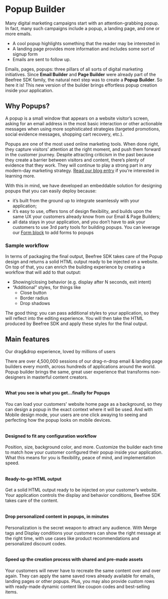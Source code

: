 # Popup Builder

Many digital marketing campaigns start with an attention-grabbing popup. In fact, many such campaigns include a popup, a landing page, and one or more emails.

* A cool popup highlights something that the reader may be interested in
* A landing page provides more information and includes some sort of signup form
* Emails are sent to follow up.

Emails, pages, popups: three pillars of all sorts of digital marketing initiatives. Since **Email Builder** and **Page Builder** were already part of the Beefree SDK family, the natural next step was to create a **Popup Builder**. So here it is! This new version of the builder brings effortless popup creation inside your application.

## Why Popups?

A popup is a small window that appears on a website visitor’s screen, asking for an email address in the most basic interaction or other actionable messages when using more sophisticated strategies (targeted promotions, social evidence messages, shopping cart recovery, etc.).

Popups are one of the most used online marketing tools. When done right, they capture visitors’ attention at the right moment, and push them forward in the customer journey. Despite attracting criticism in the past because they create a barrier between visitors and content, there’s plenty of evidence that they work. They will continue to play a strong part in any modern-day marketing strategy. [Read our blog entry](https://dam.beefree.io/popupblog) if you’re interested in learning more.

With this in mind, we have developed an embeddable solution for designing popups that you can easily deploy because:

* it’s built from the ground up to integrate seamlessly with your application;
* it’s easy to use, offers tons of design flexibility, and builds upon the same UX your customers already know from our Email & Page Builders;
* all data stays in your application, and you don’t have to ask your customers to use 3rd party tools for building popups. You can leverage our [Form block](../form-block/integrating-and-using-the-form-block/form-structure-and-parameters.md) to add forms to popups

### Sample workflow <a href="#sample-workflow" id="sample-workflow"></a>

In terms of packaging the final output, Beefree SDK takes care of the Popup design and returns a solid HTML output ready to be injected on a website. On top of that, you can enrich the building experience by creating a workflow that will add to that output:

* Showing/closing behavior (e.g. display after N seconds, exit intent)
* “Additional” styles, for things like
  * Close button
  * Border radius
  * Drop shadows

The good thing: you can pass additional styles to your application, so they will reflect into the editing experience. You will then take the HTML produced by Beefree SDK and apply these styles for the final output.

## Main features <a href="#main-features" id="main-features"></a>

Our drag\&drop experience, loved by millions of users

There are over 4,500,000 sessions of our drag-n-drop email & landing page builders every month, across hundreds of applications around the world. Popup builder brings the same, great user experience that transforms non-designers in masterful content creators.

<figure><img src="https://docs.beefree.io/wp-content/uploads/2021/05/image4-e1621950566738.png" alt=""><figcaption></figcaption></figure>

#### What you see is what you get...finally for Popups

You can load your customers' website home page as a background, so they can design a popup in the exact context where it will be used. And with Mobile design mode, your users are one click awaying to seeing and perfecting how the popup looks on mobile devices.

<figure><img src="https://docs.beefree.io/wp-content/uploads/2021/05/popup_1-e1621950375445.png" alt=""><figcaption></figcaption></figure>

#### Designed to fit any configuration workflow

Position, size, background color, and more. Customize the builder each time to match how your customer configured their popup inside your application. What this means for you is flexibility, peace of mind, and implementation speed.

<figure><img src="https://docs.beefree.io/wp-content/uploads/2021/05/sticky-bar-e1622033098636.png" alt=""><figcaption></figcaption></figure>

#### Ready-to-go HTML output

Get a solid HTML output ready to be injected on your customer’s website. Your application controls the display and behavior conditions, Beefree SDK takes care of the content.

<figure><img src="https://docs.beefree.io/wp-content/uploads/2021/05/image5-e1621951230653.png" alt=""><figcaption></figcaption></figure>

#### Drop personalized content in popups, in minutes

Personalization is the secret weapon to attract any audience. With Merge tags and Display conditions your customers can show the right message at the right time, with use cases like product recommendations and personalized discount codes.

<figure><img src="https://docs.beefree.io/wp-content/uploads/2021/05/dynamicContent-e1622032904398.png" alt=""><figcaption></figcaption></figure>

#### Speed up the creation process with shared and pre-made assets

Your customers will never have to recreate the same content over and over again. They can apply the same saved rows already available for emails, landing pages or other popups. Plus, you may also provide custom rows with ready-made dynamic content like coupon codes and best-selling items.    &#x20;

<figure><img src="https://docs.beefree.io/wp-content/uploads/2021/05/customRows-e1622032874434.png" alt=""><figcaption></figcaption></figure>
